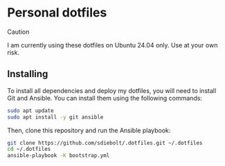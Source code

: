 # Personal dotfiles

> [!CAUTION]
> I am currently using these dotfiles on Ubuntu 24.04 only. Use at your own risk.

## Installing

To install all dependencies and deploy my dotfiles, you will need to install Git and
Ansible. You can install them using the following commands:

```bash
sudo apt update
sudo apt install -y git ansible
```

Then, clone this repository and run the Ansible playbook:

```bash
git clone https://github.com/sdiebolt/.dotfiles.git ~/.dotfiles
cd ~/.dotfiles
ansible-playbook -K bootstrap.yml
```
